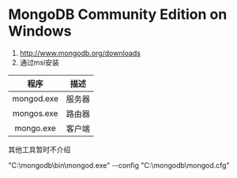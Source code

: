 # MongoDB Community Edition on Windows #
1. http://www.mongodb.org/downloads
2. 通过msi安装

程序			|	描述
:-:				|	:-:
mongod.exe	|	服务器
mongos.exe		|	路由器
mongo.exe		|	客户端

其他工具暂时不介绍


"C:\mongodb\bin\mongod.exe" --config "C:\mongodb\mongod.cfg"
